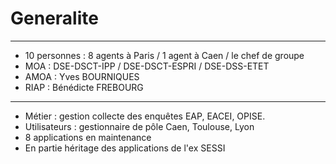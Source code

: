 # Generalite

---

- 10 personnes : 8 agents à Paris / 1 agent à Caen / le chef de groupe
- MOA : DSE-DSCT-IPP / DSE-DSCT-ESPRI / DSE-DSS-ETET
- AMOA : Yves BOURNIQUES
- RIAP : Bénédicte FREBOURG

---

- Métier : gestion collecte des enquêtes EAP, EACEI, OPISE. 
- Utilisateurs : gestionnaire de pôle Caen, Toulouse, Lyon
- 8 applications en maintenance
- En partie héritage des applications de l'ex SESSI

